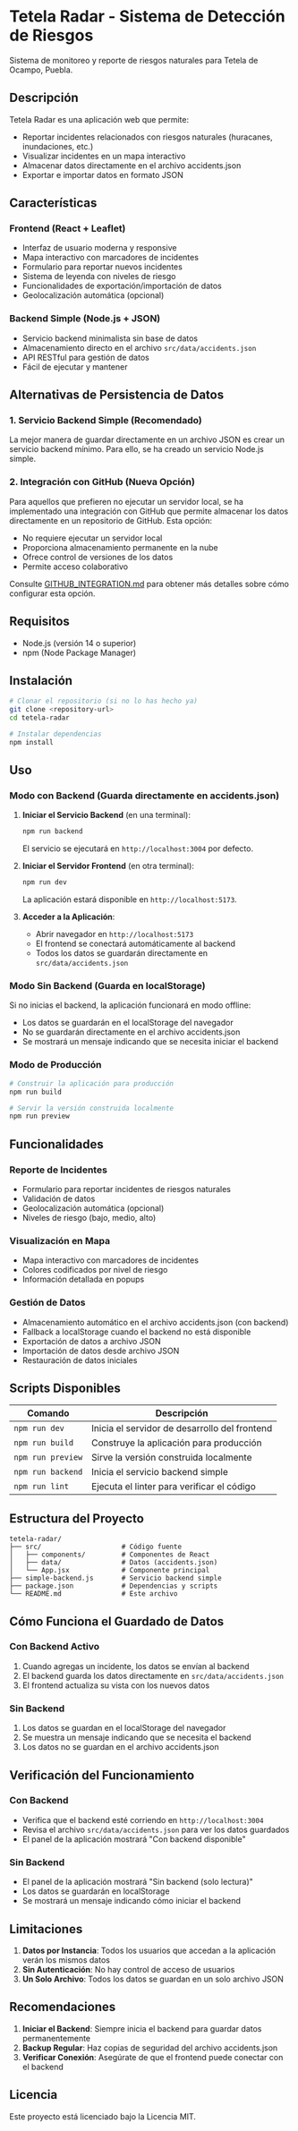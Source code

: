 # Tetela Radar - Sistema de Detección de Riesgos

Sistema de monitoreo y reporte de riesgos naturales para Tetela de Ocampo, Puebla.

## Descripción

Tetela Radar es una aplicación web que permite:
- Reportar incidentes relacionados con riesgos naturales (huracanes, inundaciones, etc.)
- Visualizar incidentes en un mapa interactivo
- Almacenar datos directamente en el archivo accidents.json
- Exportar e importar datos en formato JSON

## Características

### Frontend (React + Leaflet)
- Interfaz de usuario moderna y responsive
- Mapa interactivo con marcadores de incidentes
- Formulario para reportar nuevos incidentes
- Sistema de leyenda con niveles de riesgo
- Funcionalidades de exportación/importación de datos
- Geolocalización automática (opcional)

### Backend Simple (Node.js + JSON)
- Servicio backend minimalista sin base de datos
- Almacenamiento directo en el archivo `src/data/accidents.json`
- API RESTful para gestión de datos
- Fácil de ejecutar y mantener

## Alternativas de Persistencia de Datos

### 1. Servicio Backend Simple (Recomendado)
La mejor manera de guardar directamente en un archivo JSON es crear un servicio backend mínimo. Para ello, se ha creado un servicio Node.js simple.

### 2. Integración con GitHub (Nueva Opción)
Para aquellos que prefieren no ejecutar un servidor local, se ha implementado una integración con GitHub que permite almacenar los datos directamente en un repositorio de GitHub. Esta opción:
- No requiere ejecutar un servidor local
- Proporciona almacenamiento permanente en la nube
- Ofrece control de versiones de los datos
- Permite acceso colaborativo

Consulte [GITHUB_INTEGRATION.md](./GITHUB_INTEGRATION.md) para obtener más detalles sobre cómo configurar esta opción.

## Requisitos

- Node.js (versión 14 o superior)
- npm (Node Package Manager)

## Instalación

```bash
# Clonar el repositorio (si no lo has hecho ya)
git clone <repository-url>
cd tetela-radar

# Instalar dependencias
npm install
```

## Uso

### Modo con Backend (Guarda directamente en accidents.json)

1. **Iniciar el Servicio Backend** (en una terminal):
   ```bash
   npm run backend
   ```
   El servicio se ejecutará en `http://localhost:3004` por defecto.

2. **Iniciar el Servidor Frontend** (en otra terminal):
   ```bash
   npm run dev
   ```
   La aplicación estará disponible en `http://localhost:5173`.

3. **Acceder a la Aplicación**:
   - Abrir navegador en `http://localhost:5173`
   - El frontend se conectará automáticamente al backend
   - Todos los datos se guardarán directamente en `src/data/accidents.json`

### Modo Sin Backend (Guarda en localStorage)

Si no inicias el backend, la aplicación funcionará en modo offline:
- Los datos se guardarán en el localStorage del navegador
- No se guardarán directamente en el archivo accidents.json
- Se mostrará un mensaje indicando que se necesita iniciar el backend

### Modo de Producción

```bash
# Construir la aplicación para producción
npm run build

# Servir la versión construida localmente
npm run preview
```

## Funcionalidades

### Reporte de Incidentes
- Formulario para reportar incidentes de riesgos naturales
- Validación de datos
- Geolocalización automática (opcional)
- Niveles de riesgo (bajo, medio, alto)

### Visualización en Mapa
- Mapa interactivo con marcadores de incidentes
- Colores codificados por nivel de riesgo
- Información detallada en popups

### Gestión de Datos
- Almacenamiento automático en el archivo accidents.json (con backend)
- Fallback a localStorage cuando el backend no está disponible
- Exportación de datos a archivo JSON
- Importación de datos desde archivo JSON
- Restauración de datos iniciales

## Scripts Disponibles

| Comando | Descripción |
|---------|-------------|
| `npm run dev` | Inicia el servidor de desarrollo del frontend |
| `npm run build` | Construye la aplicación para producción |
| `npm run preview` | Sirve la versión construida localmente |
| `npm run backend` | Inicia el servicio backend simple |
| `npm run lint` | Ejecuta el linter para verificar el código |

## Estructura del Proyecto

```
tetela-radar/
├── src/                    # Código fuente
│   ├── components/         # Componentes de React
│   ├── data/               # Datos (accidents.json)
│   └── App.jsx             # Componente principal
├── simple-backend.js       # Servicio backend simple
├── package.json            # Dependencias y scripts
└── README.md               # Este archivo
```

## Cómo Funciona el Guardado de Datos

### Con Backend Activo
1. Cuando agregas un incidente, los datos se envían al backend
2. El backend guarda los datos directamente en `src/data/accidents.json`
3. El frontend actualiza su vista con los nuevos datos

### Sin Backend
1. Los datos se guardan en el localStorage del navegador
2. Se muestra un mensaje indicando que se necesita el backend
3. Los datos no se guardan en el archivo accidents.json

## Verificación del Funcionamiento

### Con Backend
- Verifica que el backend esté corriendo en `http://localhost:3004`
- Revisa el archivo `src/data/accidents.json` para ver los datos guardados
- El panel de la aplicación mostrará "Con backend disponible"

### Sin Backend
- El panel de la aplicación mostrará "Sin backend (solo lectura)"
- Los datos se guardarán en localStorage
- Se mostrará un mensaje indicando cómo iniciar el backend

## Limitaciones

1. **Datos por Instancia**: Todos los usuarios que accedan a la aplicación verán los mismos datos
2. **Sin Autenticación**: No hay control de acceso de usuarios
3. **Un Solo Archivo**: Todos los datos se guardan en un solo archivo JSON

## Recomendaciones

1. **Iniciar el Backend**: Siempre inicia el backend para guardar datos permanentemente
2. **Backup Regular**: Haz copias de seguridad del archivo accidents.json
3. **Verificar Conexión**: Asegúrate de que el frontend puede conectar con el backend

## Licencia

Este proyecto está licenciado bajo la Licencia MIT.